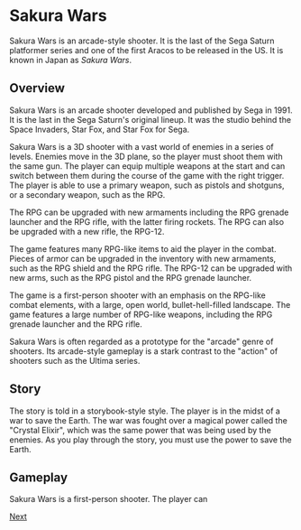 # Sakura Wars

Sakura Wars is an arcade-style shooter. It is the last of the Sega Saturn platformer series and one of the first Aracos to be released in the US. It is known in Japan as _Sakura Wars_.

## Overview

Sakura Wars is an arcade shooter developed and published by Sega in 1991. It is the last in the Sega Saturn's original lineup. It was the studio behind the Space Invaders, Star Fox, and Star Fox for Sega.

Sakura Wars is a 3D shooter with a vast world of enemies in a series of levels. Enemies move in the 3D plane, so the player must shoot them with the same gun. The player can equip multiple weapons at the start and can switch between them during the course of the game with the right trigger. The player is able to use a primary weapon, such as pistols and shotguns, or a secondary weapon, such as the RPG.

The RPG can be upgraded with new armaments including the RPG grenade launcher and the RPG rifle, with the latter firing rockets. The RPG can also be upgraded with a new rifle, the RPG-12.

The game features many RPG-like items to aid the player in the combat. Pieces of armor can be upgraded in the inventory with new armaments, such as the RPG shield and the RPG rifle. The RPG-12 can be upgraded with new arms, such as the RPG pistol and the RPG grenade launcher.

The game is a first-person shooter with an emphasis on the RPG-like combat elements, with a large, open world, bullet-hell-filled landscape. The game features a large number of RPG-like weapons, including the RPG grenade launcher and the RPG rifle.

Sakura Wars is often regarded as a prototype for the "arcade" genre of shooters. Its arcade-style gameplay is a stark contrast to the "action" of shooters such as the Ultima series.

## Story

The story is told in a storybook-style style. The player is in the midst of a war to save the Earth. The war was fought over a magical power called the "Crystal Elixir", which was the same power that was being used by the enemies. As you play through the story, you must use the power to save the Earth.

## Gameplay

Sakura Wars is a first-person shooter. The player can

[Next](243.md)